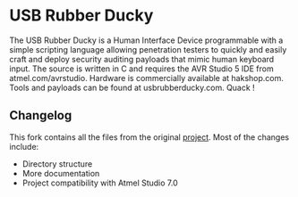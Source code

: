 # USB Rubber Ducky

The USB Rubber Ducky is a Human Interface Device programmable with a simple scripting language allowing penetration testers to quickly and easily craft and deploy security auditing payloads that mimic human keyboard input. The source is written in C and requires the AVR Studio 5 IDE from atmel.com/avrstudio. Hardware is commercially available at hakshop.com. Tools and payloads can be found at usbrubberducky.com. Quack !

## Changelog

This fork contains all the files from the original [project](https://github.com/hak5darren/USB-Rubber-Ducky). Most of the changes include:

* Directory structure
* More documentation
* Project compatibility with Atmel Studio 7.0